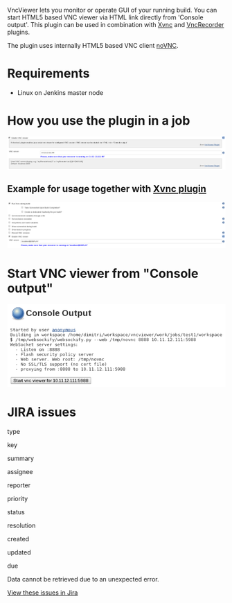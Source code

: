 
VncViewer lets you monitor or operate GUI of your running build. You can
start HTML5 based VNC viewer via HTML link directly from 'Console
output'. This plugin can be used in combination
with [Xvnc](http://localhost:8085/display/JENKINS/Xvnc+Plugin) and [VncRecorder](http://localhost:8085/display/JENKINS/VncRecorder+Plugin)
plugins.

The plugin uses internally HTML5 based VNC
client [noVNC](http://kanaka.github.io/noVNC/). 

# Requirements

-   Linux on Jenkins master node

# How you use the plugin in a job

![](docs/images/vncviwer.png)

## Example for usage together with [Xvnc plugin](http://localhost:8085/display/JENKINS/Xvnc+Plugin)

![](docs/images/xvncDisplay.png)

# Start VNC viewer from "Console output"

![](docs/images/startVncViewerFromCo.png)

# JIRA issues

type

key

summary

assignee

reporter

priority

status

resolution

created

updated

due

Data cannot be retrieved due to an unexpected error.

[View these issues in
Jira](https://issues.jenkins-ci.org/secure/IssueNavigator.jspa?reset=true&jqlQuery=project%20=%20JENKINS%20AND%20status%20in%20%28Open,%20%22In%20Progress%22,%20%20%22Closed%22,%20%22Resolved%22,%20Reopened%29%20AND%20component%20=%20vncviewer-plugin%20ORDER%20BY%20issuetype%20ASC,%20priority%20DESC,%20key%20ASC&tempMax=1000&src=confmacro)
